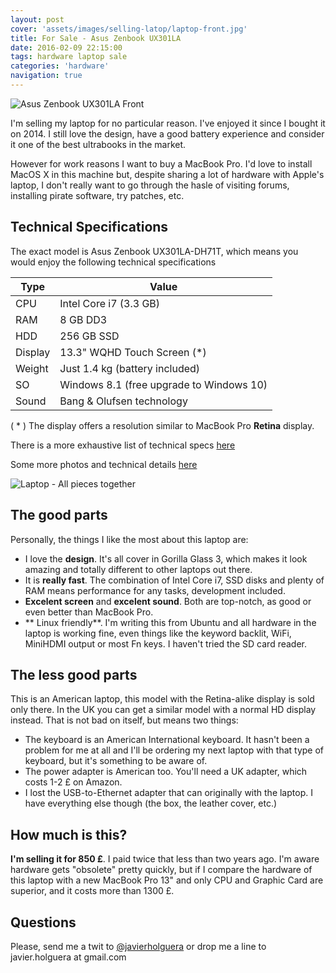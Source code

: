 ```yaml
---
layout: post
cover: 'assets/images/selling-latop/laptop-front.jpg'
title: For Sale - Asus Zenbook UX301LA
date: 2016-02-09 22:15:00
tags: hardware laptop sale
categories: 'hardware'
navigation: true
---
```


![Asus Zenbook UX301LA Front]({{site.url}}/assets/images/selling-laptop/laptop-front.jpg  "Asus Zenbook UX301LA Front")

I'm selling my laptop for no particular reason. I've enjoyed it since I bought it on 2014. I still love the design, have a good battery experience and consider it one of the best ultrabooks in the market.

However for work reasons I want to buy a MacBook Pro. I'd love to install MacOS X in this machine but, despite sharing a lot of hardware with Apple's laptop, I don't really want to go through the hasle of visiting forums, installing pirate software, try patches, etc.

## Technical Specifications

The exact model is Asus Zenbook UX301LA-DH71T, which means you would enjoy the following technical specifications

| Type 	| Value						|
| -----------| ------------------------------------------	|
| CPU	| Intel Core i7 (3.3 GB) 			|
| RAM	| 8 GB DD3					|
| HDD	| 256 GB SSD					|
| Display	| 13.3" WQHD Touch Screen (*)	|
| Weight	| Just 1.4 kg (battery included) 	|
| SO		| Windows 8.1 (free upgrade to Windows 10) |
| Sound 	| Bang & Olufsen technology		|

( * ) The display offers a resolution similar to MacBook Pro **Retina** display.

There is a more exhaustive list of technical specs [here](https://www.asus.com/uk/Notebooks/ASUS-ZenBook-UX301LA/specifications/)

Some more photos and technical details [here](http://www.ebay.com/itm/-/161166772582?ssPageName=ADME:L:OC:ES:3160)

![Laptop - All pieces together]({{site.url}}/assets/images/selling-laptop/laptop-all-pieces.jpg  "Laptop - All pieces together")

## The good parts

Personally, the things I like the most about this laptop are:

- I love the **design**. It's all cover in Gorilla Glass 3, which makes it look amazing and totally different to other laptops out there.
- It is **really fast**. The combination of Intel Core i7, SSD disks and plenty of RAM means performance for any tasks, development included.
- **Excelent screen** and **excelent sound**. Both are top-notch, as good or even better than MacBook Pro.
- ** Linux friendly**. I'm writing this from Ubuntu and all hardware in the laptop is working fine, even things like the keyword backlit, WiFi, MiniHDMI output or most Fn keys. I haven't tried the SD card reader.

## The less good parts

This is an American laptop, this model with the Retina-alike display is sold only there. In the UK you can get a similar model with a normal HD display instead. That is not bad on itself, but means two things:

- The keyboard is an American International keyboard. It hasn't been a problem for me at all and I'll be ordering my next laptop with that type of keyboard, but it's something to be aware of.
- The power adapter is American too. You'll need a UK adapter, which costs 1-2 £ on Amazon.
- I lost the USB-to-Ethernet adapter that can originally with the laptop. I have everything else though (the box, the leather cover, etc.)

## How much is this?

**I'm selling it for 850 £**. I paid twice that less than two years ago. I'm aware hardware gets "obsolete" pretty quickly, but if I compare the hardware of this laptop with a new MacBook Pro 13" and only CPU and Graphic Card are superior, and it costs more than 1300 £.

## Questions

Please, send me a twit to [@javierholguera](http://twitter.com/javierholguera) or drop me a line to javier.holguera at gmail.com
